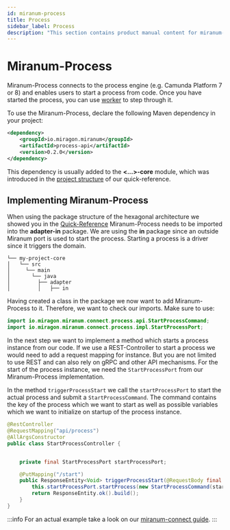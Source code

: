 ```yaml
---
id: miranum-process
title: Process
sidebar_label: Process
description: "This section contains product manual content for miranum-process."
---
```


# Miranum-Process
Miranum-Process connects to the process engine (e.g. Camunda Platform 7 or 8) and enables users to start a process from code.
Once you have started the process, you can use [worker](./miranum-worker.md) to step through it.

To use the Miranum-Process, declare the following Maven dependency in your project:
```xml
<dependency>
    <groupId>io.miragon.miranum</groupId>
    <artifactId>process-api</artifactId>
    <version>0.2.0</version>
</dependency>
```

This dependency is usually added to the **<...>-core** module, which was introduced in the
[project structure](./quick-reference.md#project-structure) of our quick-reference. 

## Implementing Miranum-Process
When using the package structure of the hexagonal architecture we showed you in the [Quick-Reference](./quick-reference.md)
Miranum-Process needs to be imported into the **adapter-in** package.
We are using the **in** package since an outside Miranum port is used to start the process. Starting a process is a 
driver since it triggers the domain. 
```
└── my-project-core
│   └── src
│     └── main
│       └── java
│         ├── adapter
│         │   ├── in
```

Having created a class in the package we now want to add Miranum-Process to it. Therefore, we want to check our imports.
Make sure to use:
```java
import io.miragon.miranum.connect.process.api.StartProcessCommand;
import io.miragon.miranum.connect.process.impl.StartProcessPort;
```

In the next step we want to implement a method which starts a process instance from our code. 
If we use a REST-Controller to start a process we would need to add a request mapping for instance. But you are not limited 
to use REST and can also rely on gRPC and other API mechanisms. 
For the start of the process instance, we need the `StartProcessPort` from our Miranum-Process implementation. 

In the method `triggerProcessStart` we call the `startProcessPort` to start the actual process and submit a `StartProcessCommand`. 
The command contains the key of the process which we want to start as well as possible variables which we want to
initialize on startup of the process instance.

```java
@RestController
@RequestMapping("api/process")
@AllArgsConstructor
public class StartProcessController {


    private final StartProcessPort startProcessPort;

    @PutMapping("/start")
    public ResponseEntity<Void> triggerProcessStart(@RequestBody final StartProcessRequestDto startProcessRequestDto) {
        this.startProcessPort.startProcess(new StartProcessCommand(startProcessRequestDto.getProcessKey(), startProcessRequestDto.getVariables()));
        return ResponseEntity.ok().build();
    }
}
```

:::info
For an actual example take a look on our [miranum-connect guide](../../../guides/getting-started/pizza-order-miranum.md).
:::
